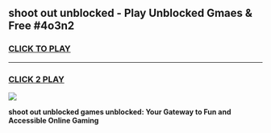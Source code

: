 
## shoot out unblocked - Play Unblocked Gmaes & Free #4o3n2
<h3>
<a href="https://news.freeplayer.one?title=shoot_out_unblocked&ref=26F">CLICK TO PLAY</a></h3>
<hr>

<h3>
<a href="https://news.freeplayer.one?title=shoot_out_unblocked&ref=26F">CLICK 2 PLAY</a>
  
</h3>

<a href="https://news.freeplayer.one?title=shoot_out_unblocked&ref=26F/"><img src="https://clearcache.store/games.png"></a>


**shoot out unblocked games unblocked: Your Gateway to Fun and Accessible Online Gaming**
